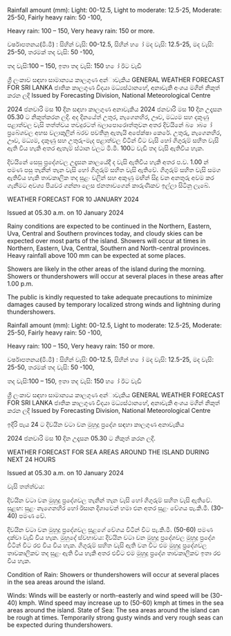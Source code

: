 Rainfall amount (mm): Light: 00-12.5, Light to moderate: 12.5-25, Moderate: 25-50, Fairly heavy rain: 50 -100,

Heavy rain: 100 – 150, Very heavy rain: 150 or more.

වර්ෂාපතනය(මි.මී) : සිහින් වැසි: 00-12.5, සිහින් හ ෝ මද වැසි: 12.5-25, මද වැසි: 25-50, තරමක් තද වැසි: 50 -100,

තද වැසි:100 – 150, ඉතා තද වැසි: 150 හ ෝ ඊට වැඩි

ශ්‍රී ලංකාව සඳහා සාමාන්‍යය කාලගුණ අන්‍ාවැකිය GENERAL WEATHER FORECAST FOR SRI LANKA ජාතික කාලගුණ විදයා මධ්‍යස්ථානහේ, අනාවැකි අංශය මගින් නිකුත් කරන ලදි Issued by Forecasting Division, National Meteorological Centre

2024 ජනවාරි මස 10 දින සඳහා කාලගුණ අනාවැකිය 2024 ජනවාරි මස 10 දින උදෑසන 05.30 ට නිකුත්කරන ලදි. අද දිනයේත් උතුර, නැගෙනහිර, ඌව, මධ්‍යම සහ දකුණු පළාත්වල වැසි තත්ත්වය තවදුරටත් බලාපොරොත්තුවන අතර දිවයිනේ බ ොබ ෝ ප්‍රබේශවල අහස වලාකුලින් බරව පවතිනු ඇතැයි අපේක්ෂා කෙරේ. උතුරු, නැගෙනහිර, ඌව, මධ්‍යම, දකුණු සහ උතුරු-මැද පළාත්වල විටින් විට වැසි හෝ ගිගුරුම් සහිත වැසි ඇති විය හැකි අතර ඇතැම් ස්ථාන වලට මි.මී. 100ට වැඩි තද වැසි ඇතිවිය හැක.

දිවයිනේ සෙසු ප්‍රදේශවල උදෑසන කාලයේදී ද වැසි ඇතිවිය හැකි අතර ප.ව. 1.00 න් පමණ පසු තැනින් තැන වැසි හෝ ගිගුරුම් සහිත වැසි ඇතිවේ. ගිගුරුම් සහිත වැසි සමග ඇතිවිය හැකි තාවකාලික තද සුළං වලින් සහ අකුණු මඟින් සිදු වන අනතුරු අවම කර ගැනීමට අවශ්‍ය පියවර ගන්නා ලෙස ජනතාවගෙන් කාරුණිකව ඉල්ලා සිටිනු ලැබේ.

WEATHER FORECAST FOR 10 JANUARY 2024

Issued at 05.30 a.m. on 10 January 2024

Rainy conditions are expected to be continued in the Northern, Eastern, Uva, Central and Southern provinces today, and cloudy skies can be expected over most parts of the island. Showers will occur at times in Northern, Eastern, Uva, Central, Southern and North-central provinces. Heavy rainfall above 100 mm can be expected at some places.

Showers are likely in the other areas of the island during the morning. Showers or thundershowers will occur at several places in these areas after 1.00 p.m.

The public is kindly requested to take adequate precautions to minimize damages caused by temporary localized strong winds and lightning during thundershowers.

Rainfall amount (mm): Light: 00-12.5, Light to moderate: 12.5-25, Moderate: 25-50, Fairly heavy rain: 50 -100,

Heavy rain: 100 – 150, Very heavy rain: 150 or more.

වර්ෂාපතනය(මි.මී) : සිහින් වැසි: 00-12.5, සිහින් හ ෝ මද වැසි: 12.5-25, මද වැසි: 25-50, තරමක් තද වැසි: 50 -100,

තද වැසි:100 – 150, ඉතා තද වැසි: 150 හ ෝ ඊට වැඩි

ශ්‍රී ලංකාව සඳහා සාමාන්‍යය කාලගුණ අන්‍ාවැකිය GENERAL WEATHER FORECAST FOR SRI LANKA ජාතික කාලගුණ විදයා මධ්‍යස්ථානහේ, අනාවැකි අංශය මගින් නිකුත් කරන ලදි Issued by Forecasting Division, National Meteorological Centre

ඉදිරි පැය 24 ට දිවයින වටා වන මුහුදු ප්‍රදේශ සඳහා කාලගුණ අනාවැකිය

2024 ජනවාරි මස 10 දින උදෑසන 05.30 ට නිකුත් කරන ලදි.

WEATHER FORECAST FOR SEA AREAS AROUND THE ISLAND DURING NEXT 24 HOURS

Issued at 05.30 a.m. on 10 January 2024

වැසි තත්ත්වය:

දිවයින වටා වන මුහුදු ප්‍රදේශවල තැනින් තැන වැසි හෝ ගිගුරුම් සහිත වැසි ඇතිවේ. සුළඟ: සුළං නැගෙනහිර හෝ ඊසාන දිශාවෙන් හමා එන අතර සුළං වේගය පැ.කි.මී. (30-40) පමණ වේ.

දිවයින වටා වන මුහුදු ප්‍රදේශවල සුළගේ වේගය විටින් විට පැ.කි.මී. (50-60) පමණ දක්වා වැඩි විය හැක. මුහුදේ ස්වභාවය: දිවයින වටා වන මුහුදු ප්‍රදේශවල මුහුදු ප්‍රදේශ විටින් විට රළු විය විය හැක. ගිගුරුම් සහිත වැසි ඇති වන විට එම මුහුදු ප්‍රදේශවල තාවකාලිකව තද සුළං ඇති විය හැකි අතර එවිට එම මුහුදු ප්‍රදේශ තාවකාලිකව ඉතා රළු විය හැක.

Condition of Rain: Showers or thundershowers will occur at several places in the sea areas around the island.

Winds: Winds will be easterly or north-easterly and wind speed will be (30-40) kmph. Wind speed may increase up to (50-60) kmph at times in the sea areas around the island. State of Sea: The sea areas around the island can be rough at times. Temporarily strong gusty winds and very rough seas can be expected during thundershowers.